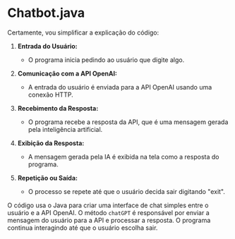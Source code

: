 # Chatbot.java
Certamente, vou simplificar a explicação do código:

1. **Entrada do Usuário:**
   - O programa inicia pedindo ao usuário que digite algo.

2. **Comunicação com a API OpenAI:**
   - A entrada do usuário é enviada para a API OpenAI usando uma conexão HTTP.

3. **Recebimento da Resposta:**
   - O programa recebe a resposta da API, que é uma mensagem gerada pela inteligência artificial.

4. **Exibição da Resposta:**
   - A mensagem gerada pela IA é exibida na tela como a resposta do programa.

5. **Repetição ou Saída:**
   - O processo se repete até que o usuário decida sair digitando "exit".

O código usa o Java para criar uma interface de chat simples entre o usuário e a API OpenAI. O método `chatGPT` é responsável por enviar a mensagem do usuário para a API e processar a resposta. O programa continua interagindo até que o usuário escolha sair.
